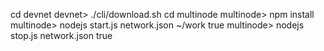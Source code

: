 cd devnet
devnet> ./cli/download.sh
cd multinode
multinode> npm install
multinode> nodejs start.js network.json ~/work true
multinode> nodejs stop.js network.json true